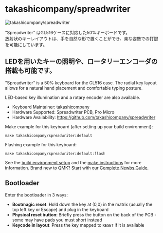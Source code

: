 # takashicompany/spreadwriter

![takashicompany/spreadwriter](https://i.imgur.com/mMAzyvUh.jpg)

"Spreadwriter" はGL516ケースに対応した50%キーボードです。  
放射状のキーレイアウトは、手を自然な形で置くことができ、楽な姿勢での打鍵を可能にしています。  

LEDを用いたキーの照明や、ロータリーエンコーダの搭載も可能です。
---
"Spreadwriter" is a 50% keyboard for the GL516 case.
The radial key layout allows for a natural hand placement and comfortable typing posture.

LED-based key illumination and a rotary encoder are also available.

* Keyboard Maintainer: [takashicompany](https://github.com/takashicompany)
* Hardware Supported: Spreadwriter PCB, Pro Micro
* Hardware Availability: https://github.com/takashicompany/spreadwriter

Make example for this keyboard (after setting up your build environment):

    make takashicompany/spreadwriter:default

Flashing example for this keyboard:

    make takashicompany/spreadwriter:default:flash

See the [build environment setup](https://docs.qmk.fm/#/getting_started_build_tools) and the [make instructions](https://docs.qmk.fm/#/getting_started_make_guide) for more information. Brand new to QMK? Start with our [Complete Newbs Guide](https://docs.qmk.fm/#/newbs).

## Bootloader

Enter the bootloader in 3 ways:

* **Bootmagic reset**: Hold down the key at (0,0) in the matrix (usually the top left key or Escape) and plug in the keyboard
* **Physical reset button**: Briefly press the button on the back of the PCB - some may have pads you must short instead
* **Keycode in layout**: Press the key mapped to `RESET` if it is available
